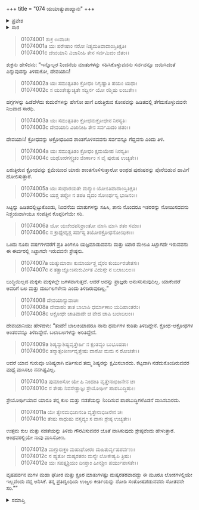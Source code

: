 +++
title = "074 ಯಯಾತ್ಯುಪಾಖ್ಯಾನಃ"
+++

<details><summary>ಪ್ರವೇಶ</summary>


।।   ಓಂ ಓಂ ನಮೋ ನಾರಾಯಣಾಯ।।   ಶ್ರೀ ವೇದವ್ಯಾಸಾಯ ನಮಃ ।।

ಶ್ರೀ ಕೃಷ್ಣದ್ವೈಪಾಯನ ವೇದವ್ಯಾಸ ವಿರಚಿತ  

**ಶ್ರೀ ಮಹಾಭಾರತ**

**ಆದಿ ಪರ್ವ**

**ಸಂಭವ ಪರ್ವ**

**ಅಧ್ಯಾಯ 74**

</details>


<details><summary>ಸಾರ</summary>

ಶಕ್ರನು ದೇವಯಾನಿಗೆ ಸಹನೆಯನ್ನು ಸೂಚಿಸಿದರೂ ಅವಳು ಸೇಡನ್ನು ತೀರಿಸಿಕೊಳ್ಳಲು ಒತ್ತಾಯಿಸುವುದು (1-12).

</details>


> 01074001 ಶುಕ್ರ ಉವಾಚ।  
01074001a ಯಃ ಪರೇಷಾಂ ನರೋ ನಿತ್ಯಮತಿವಾದಾಂಸ್ತಿತಿಕ್ಷತಿ।  
01074001c ದೇವಯಾನಿ ವಿಜಾನೀಹಿ ತೇನ ಸರ್ವಮಿದಂ ಜಿತಂ।।

ಶುಕ್ರನು ಹೇಳಿದನು: “ಇನ್ನೊಬ್ಬರ ನಿಂದನೆಯ ಮಾತುಗಳನ್ನು ಸಹಿಸಿಕೊಳ್ಳುವವನು ಸರ್ವವನ್ನೂ ಜಯಿಸಿದಂತೆ ಎನ್ನುವುದನ್ನು ತಿಳಿದುಕೋ, ದೇವಯಾನಿ!

> 01074002a ಯಃ ಸಮುತ್ಪತಿತಂ ಕ್ರೋಧಂ ನಿಗೃಹ್ಣಾತಿ ಹಯಂ ಯಥಾ।  
01074002c ಸ ಯಂತೇತ್ಯುಚ್ಯತೇ ಸದ್ಭಿರ್ನ ಯೋ ರಶ್ಮಿಷು ಲಂಬತೇ।।

ಹಗ್ಗಗಳನ್ನು ಹಿಡೆದೆಳೆದು ಕುದುರೆಗಳನ್ನು ಹೇಗೋ ಹಾಗೆ ಏರುತ್ತಿರುವ ಕೋಪವನ್ನು ಹಿಡಿತದಲ್ಲಿ ತೆಗೆದುಕೊಳ್ಳುವವನೇ ನಿಜವಾದ ಸಾರಥಿ.

> 01074003a ಯಃ ಸಮುತ್ಪತಿತಂ ಕ್ರೋಧಮಕ್ರೋಧೇನ ನಿರಸ್ಯತಿ।  
01074003c ದೇವಯಾನಿ ವಿಜಾನೀಹಿ ತೇನ ಸರ್ವಮಿದಂ ಜಿತಂ।।

ದೇವಯಾನಿ! ಕ್ರೋಧವನ್ನು ಅಕ್ರೋಧದಿಂದ ಶಾಂತಗೊಳಿಸವವನು ಸರ್ವವನ್ನೂ ಗೆದ್ದವನು ಎಂದು ತಿಳಿ.

> 01074004a ಯಃ ಸಮುತ್ಪತಿತಂ ಕ್ರೋಧಂ ಕ್ಷಮಯೇಹ ನಿರಸ್ಯತಿ।  
01074004c ಯಥೋರಗಸ್ತ್ವಚಂ ಜೀರ್ಣಾಂ ಸ ವೈ ಪುರುಷ ಉಚ್ಯತೇ।।

ಏರುತ್ತಿರುವ ಕ್ರೋಧವನ್ನು ಕ್ಷಮೆಯಿಂದ ಯಾರು ಶಾಂತಗೊಳಿಸುತ್ತಾರೋ ಅಂಥಹ ಪುರುಷರನ್ನು ಪೊರೆಬಿಡುವ ಹಾವಿಗೆ ಹೋಲಿಸುತ್ತಾರೆ.

> 01074005a ಯಃ ಸಂಧಾರಯತೇ ಮನ್ಯುಂ ಯೋಽತಿವಾದಾಂಸ್ತಿತಿಕ್ಷತಿ।  
01074005c ಯಶ್ಚ ತಪ್ತೋ ನ ತಪತಿ ದೃದಂ ಸೋಽರ್ಥಸ್ಯ ಭಾಜನಂ।।

ಸಿಟ್ಟನ್ನು ಹಿಡಿತದಲ್ಲಿಟ್ಟುಕೊಂಡು, ನಿಂದನೆಯ ಮಾತುಗಳನ್ನು ಸಹಿಸಿ, ತಾನು ನೊಂದರೂ ಇತರರನ್ನು ನೋಯಿಸದವನು ನಿಶ್ಚಯವಾಗಿಯೂ ಸಂಪತ್ತಿನ ಕೊಪ್ಪರಿಗೆಯೇ ಸರಿ.

> 01074006a ಯೋ ಯಜೇದಪರಿಶ್ರಾಂತೋ ಮಾಸಿ ಮಾಸಿ ಶತಂ ಸಮಾಃ।  
01074006c ನ ಕ್ರುಧ್ಯೇದ್ಯಶ್ಚ ಸರ್ವಸ್ಯ ತಯೋರಕ್ರೋಧನೋಽಧಿಕಃ।।

ಒಂದು ನೂರು ವರ್ಷಗಳವರೆಗೆ ಪ್ರತಿ ತಿಂಗಳೂ ಯಜ್ಞಮಾಡುವವನು ಮತ್ತು ಯಾರ ಮೇಲೂ ಸಿಟ್ಟಾಗದೇ ಇರುವವನು ಈ ಈರ್ವರಲ್ಲಿ ಸಿಟ್ಟಾಗದೇ ಇರುವವನೇ ಶ್ರೇಷ್ಠನು.

> 01074007a ಯತ್ಕುಮಾರಾಃ ಕುಮಾರ್ಯಶ್ಚ ವೈರಂ ಕುರ್ಯುರಚೇತಸಃ।  
01074007c ನ ತತ್ಪ್ರಾಜ್ಞೋಽನುಕುರ್ವೀತ ವಿದುಸ್ತೇ ನ ಬಲಾಬಲಂ।।

ಬುದ್ಧಿಯಿಲ್ಲದ ಮಕ್ಕಳು ಮಕ್ಕಳಲ್ಲೇ ಜಗಳವಾಗುತ್ತದೆ. ಆದರೆ ಅದನ್ನು ಪ್ರಾಜ್ಞರು ಅನುಸರಿಸುವುದಿಲ್ಲ. ಯಾಕೆಂದರೆ ಅವರಿಗೆ ಬಲ ಮತ್ತು ದುರ್ಬಲಗಳೇನು ಎಂದು ತಿಳಿದಿರುವುದಿಲ್ಲ.”

> 01074008 ದೇವಯಾನ್ಯುವಾಚ।  
01074008a ವೇದಾಹಂ ತಾತ ಬಾಲಾಪಿ ಧರ್ಮಾಣಾಂ ಯದಿಹಾಂತರಂ।  
01074008c ಅಕ್ರೋಧೇ ಚಾತಿವಾದೇ ಚ ವೇದ ಚಾಪಿ ಬಲಾಬಲಂ।।

ದೇವಯಾನಿಯು ಹೇಳಿದಳು: “ತಂದೇ! ಬಾಲಕಿಯಾದರೂ ನಾನು ಧರ್ಮಗಳ ಕುರಿತು ತಿಳಿದಿದ್ದೇನೆ. ಕ್ರೋಧ-ಅಕ್ರೋಧಗಳ ಅಂತರವನ್ನೂ ತಿಳಿದಿದ್ದೇನೆ. ಬಲಾಬಲಗಳನ್ನು ಅರಿತಿದ್ದೇನೆ.

> 01074009a ಶಿಷ್ಯಸ್ಯಾಶಿಷ್ಯವೃತ್ತೇರ್ಹಿ ನ ಕ್ಷಂತವ್ಯಂ ಬುಭೂಷತಾ।  
01074009c ತಸ್ಮಾತ್ಸಂಕೀರ್ಣವೃತ್ತೇಷು ವಾಸೋ ಮಮ ನ ರೋಚತೇ।।

ಆದರೆ ಯಾವ ಗುರುವೂ ಅಶಿಷ್ಯರಾಗಿ ವರ್ತಿಸುವ ತಮ್ಮ ಶಿಷ್ಯರನ್ನು ಕ್ಷಮಿಸಬಾರದು. ಕೆಟ್ಟದಾಗಿ ನಡೆದುಕೊಂಡಿರುವವರ ಮಧ್ಯೆ ವಾಸಿಸಲು ನನಗಿಷ್ಟವಿಲ್ಲ.

> 01074010a ಪುಮಾಂಸೋ ಯೇ ಹಿ ನಿಂದಂತಿ ವೃತ್ತೇನಾಭಿಜನೇನ ಚ।  
01074010c ನ ತೇಷು ನಿವಸೇತ್ಪ್ರಾಜ್ಞಃ ಶ್ರೇಯೋರ್ಥೀ ಪಾಪಬುದ್ಧಿಷು।।

ಶ್ರೇಯೋರ್ಥಿಯಾದ ಯಾರೂ ತನ್ನ ಕುಲ ಮತ್ತು ನಡತೆಯನ್ನು ನಿಂದಿಸುವ ಪಾಪಬುದ್ಧಿಗಳೊಡನೆ ವಾಸಿಸಬಾರದು.

> 01074011a ಯೇ ತ್ವೇನಮಭಿಜಾನಂತಿ ವೃತ್ತೇನಾಭಿಜನೇನ ಚ।  
01074011c ತೇಷು ಸಾಧುಷು ವಸ್ತವ್ಯಂ ಸ ವಾಸಃ ಶ್ರೇಷ್ಠ ಉಚ್ಯತೇ।।

ಉತ್ತಮ ಕುಲ ಮತ್ತು ನಡತೆಯನ್ನು ತಿಳಿದು ಗೌರವಿಸುವವರ ಜೊತೆ ವಾಸಿಸುವುದು ಶ್ರೇಷ್ಠವೆಂದು ಹೇಳುತ್ತಾರೆ. ಅಂಥವರಲ್ಲಿಯೇ ನಾವು ವಾಸಿಸೋಣ.

> 01074012a ವಾಗ್ದುರುಕ್ತಂ ಮಹಾಘೋರಂ ದುಹಿತುರ್ವೃಷಪರ್ವಣಃ।   
01074012c ನ ಹ್ಯತೋ ದುಷ್ಕರತರಂ ಮನ್ಯೇ ಲೋಕೇಷ್ವಪಿ ತ್ರಿಷು।  
01074012e ಯಃ ಸಪತ್ನಶ್ರಿಯಂ ದೀಪ್ತಾಂ ಹೀನಶ್ರೀಃ ಪರ್ಯುಪಾಸತೇ।।

ವೃಷಪರ್ವನ ಮಗಳ ಮಹಾ ಘೋರ ಮತ್ತು ಕ್ರೂರ ಮಾತುಗಳಷ್ಟು ದುಷ್ಕರತರವಾದದ್ದು ಈ ಮೂರೂ ಲೋಕಗಳಲ್ಲಿಯೇ ಇಲ್ಲವೆಂದು ನನ್ನ ಅನಿಸಿಕೆ. ತನ್ನ ಪ್ರತಿದ್ವಂಧಿಯ ಉಜ್ವಲ ಕೀರ್ತಿಯನ್ನು ನೋಡಿ ಸಂತೋಷಪಡುವವನು ಸೋತವನೇ ಸರಿ.””

<details><summary>ಸಮಾಪ್ತಿ</summary>

ಇತಿ ಶ್ರೀ ಮಹಾಭಾರತೇ ಆದಿಪರ್ವಣಿ ಸಂಭವಪರ್ವಣಿ ಯಯಾತ್ಯುಪಾಖ್ಯಾನೇ ಚತುಃಸಪ್ತತಿತಮೋಽಧ್ಯಾಯಃ।।  
ಇದು ಶ್ರೀ ಮಹಾಭಾರತದಲ್ಲಿ ಆದಿಪರ್ವದಲ್ಲಿ ಸಂಭವ ಪರ್ವದಲ್ಲಿ ಯಯಾತಿ-ಉಪಾಖ್ಯಾನದಲ್ಲಿ ಎಪ್ಪತ್ತ್ನಾಲ್ಕನೆಯ ಅಧ್ಯಾಯವು.

</details>

